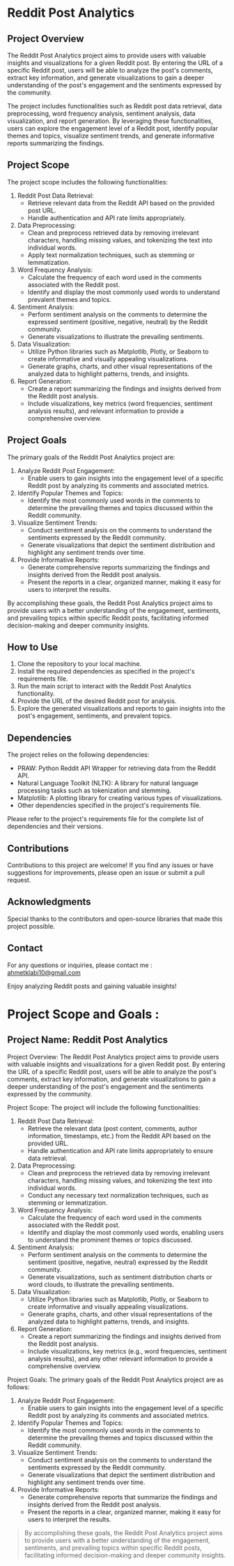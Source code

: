 # Reddit Post Analytics

## Project Overview

The Reddit Post Analytics project aims to provide users with valuable insights and visualizations for a given Reddit post. By entering the URL of a specific Reddit post, users will be able to analyze the post's comments, extract key information, and generate visualizations to gain a deeper understanding of the post's engagement and the sentiments expressed by the community.

The project includes functionalities such as Reddit post data retrieval, data preprocessing, word frequency analysis, sentiment analysis, data visualization, and report generation. By leveraging these functionalities, users can explore the engagement level of a Reddit post, identify popular themes and topics, visualize sentiment trends, and generate informative reports summarizing the findings.

## Project Scope

The project scope includes the following functionalities:

1. Reddit Post Data Retrieval:
    - Retrieve relevant data from the Reddit API based on the provided post URL.
    - Handle authentication and API rate limits appropriately.
2. Data Preprocessing:
    - Clean and preprocess retrieved data by removing irrelevant characters, handling missing values, and tokenizing the text into individual words.
    - Apply text normalization techniques, such as stemming or lemmatization.
3. Word Frequency Analysis:
    - Calculate the frequency of each word used in the comments associated with the Reddit post.
    - Identify and display the most commonly used words to understand prevalent themes and topics.
4. Sentiment Analysis:
    - Perform sentiment analysis on the comments to determine the expressed sentiment (positive, negative, neutral) by the Reddit community.
    - Generate visualizations to illustrate the prevailing sentiments.
5. Data Visualization:
    - Utilize Python libraries such as Matplotlib, Plotly, or Seaborn to create informative and visually appealing visualizations.
    - Generate graphs, charts, and other visual representations of the analyzed data to highlight patterns, trends, and insights.
6. Report Generation:
    - Create a report summarizing the findings and insights derived from the Reddit post analysis.
    - Include visualizations, key metrics (word frequencies, sentiment analysis results), and relevant information to provide a comprehensive overview.

## Project Goals

The primary goals of the Reddit Post Analytics project are:

1. Analyze Reddit Post Engagement:
    - Enable users to gain insights into the engagement level of a specific Reddit post by analyzing its comments and associated metrics.
2. Identify Popular Themes and Topics:
    - Identify the most commonly used words in the comments to determine the prevailing themes and topics discussed within the Reddit community.
3. Visualize Sentiment Trends:
    - Conduct sentiment analysis on the comments to understand the sentiments expressed by the Reddit community.
    - Generate visualizations that depict the sentiment distribution and highlight any sentiment trends over time.
4. Provide Informative Reports:
    - Generate comprehensive reports summarizing the findings and insights derived from the Reddit post analysis.
    - Present the reports in a clear, organized manner, making it easy for users to interpret the results.

By accomplishing these goals, the Reddit Post Analytics project aims to provide users with a better understanding of the engagement, sentiments, and prevailing topics within specific Reddit posts, facilitating informed decision-making and deeper community insights.

## How to Use

1. Clone the repository to your local machine.
2. Install the required dependencies as specified in the project's requirements file.
3. Run the main script to interact with the Reddit Post Analytics functionality.
4. Provide the URL of the desired Reddit post for analysis.
5. Explore the generated visualizations and reports to gain insights into the post's engagement, sentiments, and prevalent topics.

## Dependencies

The project relies on the following dependencies:

- PRAW: Python Reddit API Wrapper for retrieving data from the Reddit API.
- Natural Language Toolkit (NLTK): A library for natural language processing tasks such as tokenization and stemming.
- Matplotlib: A plotting library for creating various types of visualizations.
- Other dependencies specified in the project's requirements file.

Please refer to the project's requirements file for the complete list of dependencies and their versions.

## Contributions

Contributions to this project are welcome! If you find any issues or have suggestions for improvements, please open an issue or submit a pull request.

## Acknowledgments

Special thanks to the contributors and open-source libraries that made this project possible.

## Contact

For any questions or inquiries, please contact me : ahmetklabi10@gmail.com

Enjoy analyzing Reddit posts and gaining valuable insights!

# Project Scope and Goals :

## **Project Name: Reddit Post Analytics**

Project Overview:
The Reddit Post Analytics project aims to provide users with valuable insights and visualizations for a given Reddit post. By entering the URL of a specific Reddit post, users will be able to analyze the post's comments, extract key information, and generate visualizations to gain a deeper understanding of the post's engagement and the sentiments expressed by the community.

Project Scope:
The project will include the following functionalities:

1. Reddit Post Data Retrieval:
    - Retrieve the relevant data (post content, comments, author information, timestamps, etc.) from the Reddit API based on the provided URL.
    - Handle authentication and API rate limits appropriately to ensure data retrieval.
2. Data Preprocessing:
    - Clean and preprocess the retrieved data by removing irrelevant characters, handling missing values, and tokenizing the text into individual words.
    - Conduct any necessary text normalization techniques, such as stemming or lemmatization.
3. Word Frequency Analysis:
    - Calculate the frequency of each word used in the comments associated with the Reddit post.
    - Identify and display the most commonly used words, enabling users to understand the prominent themes or topics discussed.
4. Sentiment Analysis:
    - Perform sentiment analysis on the comments to determine the sentiment (positive, negative, neutral) expressed by the Reddit community.
    - Generate visualizations, such as sentiment distribution charts or word clouds, to illustrate the prevailing sentiments.
5. Data Visualization:
    - Utilize Python libraries such as Matplotlib, Plotly, or Seaborn to create informative and visually appealing visualizations.
    - Generate graphs, charts, and other visual representations of the analyzed data to highlight patterns, trends, and insights.
6. Report Generation:
    - Create a report summarizing the findings and insights derived from the Reddit post analysis.
    - Include visualizations, key metrics (e.g., word frequencies, sentiment analysis results), and any other relevant information to provide a comprehensive overview.

Project Goals:
The primary goals of the Reddit Post Analytics project are as follows:

1. Analyze Reddit Post Engagement:
    - Enable users to gain insights into the engagement level of a specific Reddit post by analyzing its comments and associated metrics.
2. Identify Popular Themes and Topics:
    - Identify the most commonly used words in the comments to determine the prevailing themes and topics discussed within the Reddit community.
3. Visualize Sentiment Trends:
    - Conduct sentiment analysis on the comments to understand the sentiments expressed by the Reddit community.
    - Generate visualizations that depict the sentiment distribution and highlight any sentiment trends over time.
4. Provide Informative Reports:
    - Generate comprehensive reports that summarize the findings and insights derived from the Reddit post analysis.
    - Present the reports in a clear, organized manner, making it easy for users to interpret the results.

> By accomplishing these goals, the Reddit Post Analytics project aims to provide users with a better understanding of the engagement, sentiments, and prevailing topics within specific Reddit posts, facilitating informed decision-making and deeper community insights.